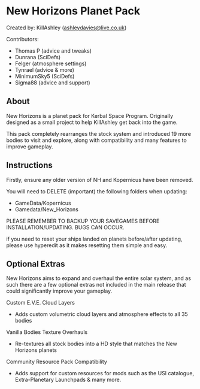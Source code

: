 New Horizons Planet Pack
==============================

Created by: KillAshley (ashleydavies@live.co.uk)

Contributors:
- Thomas P		(advice and tweaks)
- Dunrana		(SciDefs)
- Felger		(atmosphere settings)
- Tynrael		(advice & more)
- MinimumSky5	(SciDefs)
- Sigma88		(advice and support)


About
-----
New Horizons is a planet pack for Kerbal Space Program. Originally designed as a small project to help KillAshley get back into the game.

This pack completely rearranges the stock system and introduced 19 more bodies to visit and explore, along with compatibility and many features to improve gameplay.


Instructions
------------
Firstly, ensure any older version of NH and Kopernicus have been removed.

You will need to DELETE (important) the following folders when updating:
- GameData/Kopernicus
- Gamedata/New_Horizons


PLEASE REMEMBER TO BACKUP YOUR SAVEGAMES BEFORE INSTALLATION/UPDATING. BUGS CAN OCCUR.

if you need to reset your ships landed on planets before/after updating, please use hyperedit as it makes resetting them simple and easy.


Optional Extras
---------------
New Horizons aims to expand and overhaul the entire solar system, and as such there are a few optional extras not included in the main release that could significantly improve your gameplay.

Custom E.V.E. Cloud Layers
- Adds custom volumetric cloud layers and atmosphere effects to all 35 bodies
	
Vanilla Bodies Texture Overhauls
- Re-textures all stock bodies into a HD style that matches the New Horizons planets
	
Community Resource Pack Compatibility
- Adds support for custom resources for mods such as the USI catalogue, Extra-Planetary Launchpads & many more.